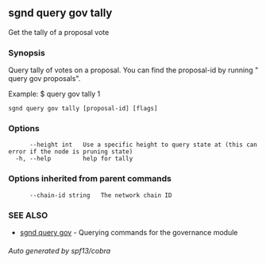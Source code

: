 ## sgnd query gov tally

Get the tally of a proposal vote

### Synopsis

Query tally of votes on a proposal. You can find
the proposal-id by running "<appd> query gov proposals".

Example:
$ <appd> query gov tally 1

```
sgnd query gov tally [proposal-id] [flags]
```

### Options

```
      --height int   Use a specific height to query state at (this can error if the node is pruning state)
  -h, --help         help for tally
```

### Options inherited from parent commands

```
      --chain-id string   The network chain ID
```

### SEE ALSO

* [sgnd query gov](sgnd_query_gov.md)	 - Querying commands for the governance module

###### Auto generated by spf13/cobra
